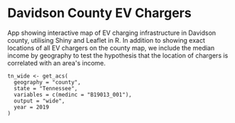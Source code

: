 # Davidson County EV Chargers

App showing interactive map of EV charging infrastructure in Davidson county, utilising Shiny and Leaflet in R. In addition to showing exact locations of all EV chargers on the county map, we include the median income by geography to test the hypothesis that the location of chargers is correlated with an area's income.  



```{r}
tn_wide <- get_acs(
  geography = "county",
  state = "Tennessee",
  variables = c(medinc = "B19013_001"),
  output = "wide",
  year = 2019
)
```